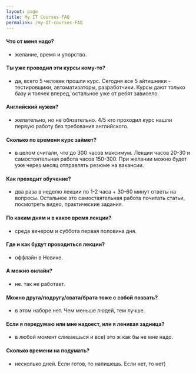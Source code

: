 ```yaml
---
layout: page
title: My IT Courses FAQ
permalink: /my-IT-courses-FAQ
---
```


#### Что от меня надо?
- желание, время и упорство.

#### Ты уже проводил эти курсы кому-то?
- да, всего 5 человек прошли курс. Сегодня все 5 айтишники - тестировщики, автоматизаторы, разработчики. 
  Курсы дают только базу и толчек вперед, остальное уже от ребят зависело.

#### Английский нужен?
- желательно, но не обязательно. 4/5 кто проходил курс нашли первую работу без требования английского.

#### Сколько по времени курс займет?
- в целом считали, что до 300 часов максимум. Лекции часов 20-30 и самостоятельная работа часов 150-300.
  При желании можно будет уже через месяц отправлять резюме на вакансии.

#### Как проходит обучение?
- два раза в неделю лекции по 1-2 часа + 30-60 минут ответы на вопросы. 
  Остальное это самостаятельная работа почитать статьи, посмотреть видео, практические задания.

#### По каким дням и в какое время лекции?
- среда вечером и суббота первая половина дня.

#### Где и как будут проводиться лекции?
- оффлайн в Новике.

#### А можно онлайн?
- не. так не работает.

#### Можно друга/подругу/свата/брата тоже с собой позвать?
- в этом наборе нет. Чем меньше людей, тем лучше.

#### Если я передумаю или мне надоест, или я ленивая задница?
- в любой момент сливаешься и все) это ж как бы не мне надо.

#### Сколько времени на подумать?
- несколько дней. Если готов, то напишешь. Если нет, то нет)
